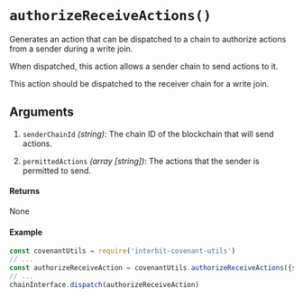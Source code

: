 # `authorizeReceiveActions()`

Generates an action that can be dispatched to a chain to authorize
actions from a sender during a write join.

When dispatched, this action allows a sender chain to send actions to
it.

This action should be dispatched to the receiver chain for a write join.


## Arguments

1. `senderChainId` *(string)*: The chain ID of the blockchain that will
   send actions.

1. `permittedActions` *(array [string])*: The actions that the sender is
   permitted to send.


#### Returns

None


#### Example

```js
const covenantUtils = require('interbit-covenant-utils')
// ...
const authorizeReceiveAction = covenantUtils.authorizeReceiveActions({senderChainId, permittedActions})
// ...
chainInterface.dispatch(authorizeReceiveAction)
```
